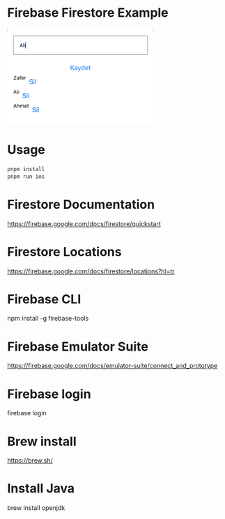 # Firebase Firestore Example

![alt text](art/ss.jpg)

# Usage

```bash
pnpm install
pnpm run ios
```

# Firestore Documentation

https://firebase.google.com/docs/firestore/quickstart

# Firestore Locations

https://firebase.google.com/docs/firestore/locations?hl=tr

# Firebase CLI

npm install -g firebase-tools

# Firebase Emulator Suite

https://firebase.google.com/docs/emulator-suite/connect_and_prototype

# Firebase login

firebase login

# Brew install

https://brew.sh/

# Install Java

brew install openjdk

